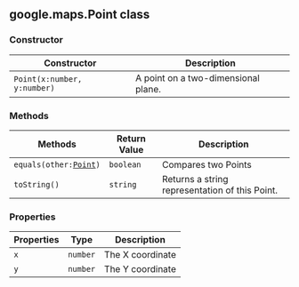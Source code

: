 <h2 id="Point">
google.maps.Point
class
</h2><h3>Constructor</h3><table summary="class Point - Constructor" width="100%">
<thead>
<tr><th>Constructor</th>
<th>Description</th>
</tr></thead>
<tbody>
<tr>
<td><code>Point(x:number, y:number)</code></td>
<td>A point on a two-dimensional plane.</td>
</tr>
</tbody>
</table><h3>Methods</h3><table summary="class Point - Methods" width="100%">
<thead>
<tr><th>Methods</th>
<th>Return Value</th>
<th>Description</th>
</tr></thead>
<tbody>
<tr>
<td><code>equals(other:<a href="https://github.com/amenadiel/google-maps-documentation/blob/master/docs/google.maps.Point.md">Point</a>)</code></td>
<td><code>boolean</code></td>
<td>Compares two Points</td>
</tr>
<tr>
<td><code>toString()</code></td>
<td><code>string</code></td>
<td>Returns a string representation of this Point.</td>
</tr>
</tbody>
</table><h3>Properties</h3><table summary="class Point - Properties" width="100%">
<thead>
<tr><th>Properties</th>
<th>Type</th>
<th>Description</th>
</tr></thead>
<tbody>
<tr>
<td><code>x</code></td>
<td><code>number</code></td>
<td>The X coordinate</td>
</tr>
<tr>
<td><code>y</code></td>
<td><code>number</code></td>
<td>The Y coordinate</td>
</tr>
</tbody>
</table>